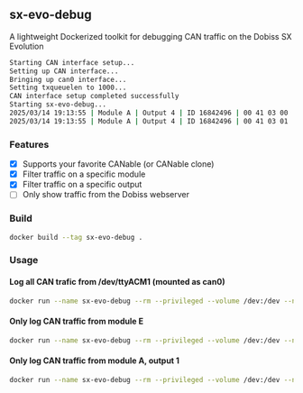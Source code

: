 ## sx-evo-debug

A lightweight Dockerized toolkit for debugging CAN traffic on the Dobiss SX Evolution

```bash
Starting CAN interface setup...
Setting up CAN interface...
Bringing up can0 interface...
Setting txqueuelen to 1000...
CAN interface setup completed successfully
Starting sx-evo-debug...
2025/03/14 19:13:55 | Module A | Output 4 | ID 16842496 | 00 41 03 00 
2025/03/14 19:13:55 | Module A | Output 4 | ID 16842496 | 00 41 03 01
```

### Features

- [x] Supports your favorite CANable (or CANable clone)
- [x] Filter traffic on a specific module
- [x] Filter traffic on a specific output
- [ ] Only show traffic from the Dobiss webserver

### Build

```bash
docker build --tag sx-evo-debug .
```

### Usage

#### Log all CAN trafic from /dev/ttyACM1 (mounted as can0)

```bash
docker run --name sx-evo-debug --rm --privileged --volume /dev:/dev --net=host -e CAN_DEVICE=/dev/ttyACM1 -e CAN_INTERFACE=can0 sx-evo-debug
```

#### Only log CAN traffic from module E

```bash
docker run --name sx-evo-debug --rm --privileged --volume /dev:/dev --net=host -e CAN_DEVICE=/dev/ttyACM1 -e CAN_INTERFACE=can0 -e DOBISS_MODULE=E sx-evo-debug
```

#### Only log CAN traffic from module A, output 1

```bash
docker run --name sx-evo-debug --rm --privileged --volume /dev:/dev --net=host -e CAN_DEVICE=/dev/ttyACM1 -e CAN_INTERFACE=can0 -e DOBISS_MODULE=E -e DOBISS_OUTPUT=1 sx-evo-debug
```
